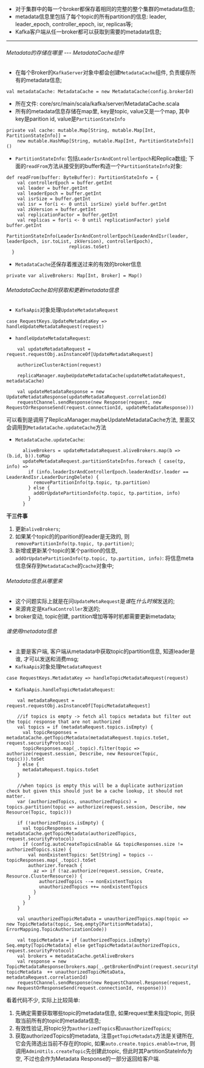 * 对于集群中的每一个broker都保存着相同的完整的整个集群的metadata信息;
* metadata信息里包括了每个topic的所有partition的信息: leader, leader_epoch, controller_epoch, isr, replicas等;
* Kafka客户端从任一broker都可以获取到需要的metadata信息;
---
###### Metadata的存储在哪里 --- MetadataCache组件
* 在每个Broker的`KafkaServer`对象中都会创建`MetadataCache`组件, 负责缓存所有的metadata信息;
```
val metadataCache: MetadataCache = new MetadataCache(config.brokerId)
```

* 所在文件: core/src/main/scala/kafka/server/MetadataCache.scala
* 所有的metadata信息存储在map里, key是topic, value又是一个map, 其中key是parition id, value是`PartitionStateInfo`
```
private val cache: mutable.Map[String, mutable.Map[Int, PartitionStateInfo]] =
    new mutable.HashMap[String, mutable.Map[Int, PartitionStateInfo]]()
```
* `PartitionStateInfo`: 包括`LeaderIsrAndControllerEpoch`和Replica数组; 下面的`readFrom`方法从接受到的buffer构造一个`PartitionStateInfo`对象:
```
def readFrom(buffer: ByteBuffer): PartitionStateInfo = {
    val controllerEpoch = buffer.getInt
    val leader = buffer.getInt
    val leaderEpoch = buffer.getInt
    val isrSize = buffer.getInt
    val isr = for(i <- 0 until isrSize) yield buffer.getInt
    val zkVersion = buffer.getInt
    val replicationFactor = buffer.getInt
    val replicas = for(i <- 0 until replicationFactor) yield buffer.getInt
    PartitionStateInfo(LeaderIsrAndControllerEpoch(LeaderAndIsr(leader, leaderEpoch, isr.toList, zkVersion), controllerEpoch),
                       replicas.toSet)
  }
```

* `MetadataCache`还保存着推送过来的有效的broker信息
```
private var aliveBrokers: Map[Int, Broker] = Map()
```

###### MetadataCache如何获取和更新metadata信息
* `KafkaApis`对象处理`UpdateMetadataRequest`
```
case RequestKeys.UpdateMetadataKey => handleUpdateMetadataRequest(request)
```
* `handleUpdateMetadataRequest`:
```
    val updateMetadataRequest = request.requestObj.asInstanceOf[UpdateMetadataRequest]
    
    authorizeClusterAction(request)

    replicaManager.maybeUpdateMetadataCache(updateMetadataRequest, metadataCache)

    val updateMetadataResponse = new UpdateMetadataResponse(updateMetadataRequest.correlationId)
    requestChannel.sendResponse(new Response(request, new RequestOrResponseSend(request.connectionId, updateMetadataResponse)))
```
可以看到是调用了ReplicaManager.maybeUpdateMetadataCache方法, 里面又会调用到`MetadataCache.updateCache`方法

* `MetadataCache.updateCache`:
```
      aliveBrokers = updateMetadataRequest.aliveBrokers.map(b => (b.id, b)).toMap
      updateMetadataRequest.partitionStateInfos.foreach { case(tp, info) =>
        if (info.leaderIsrAndControllerEpoch.leaderAndIsr.leader == LeaderAndIsr.LeaderDuringDelete) {
          removePartitionInfo(tp.topic, tp.partition)
        } else {
          addOrUpdatePartitionInfo(tp.topic, tp.partition, info)
        }
      }
```
**干三件事**
 1. 更新`aliveBrokers`;
 2. 如果某个topic的的parition的leader是无效的, 则`removePartitionInfo(tp.topic, tp.partition)`;
 3. 新增或更新某个topic的某个parition的信息, `addOrUpdatePartitionInfo(tp.topic, tp.partition, info)`: 将信息meta信息保存到`MetadataCache`的`cache`对象中;

###### Metadata信息从哪里来
* 这个问题实际上就是在问`UpdateMetaRequest`是*谁*在*什么时候*发送的;
* 来源肯定是`KafkaController`发送的;
*  broker变动, topic创建, partition增加等等时机都需要更新metadata;

###### 谁使用metadata信息
* 主要是客户端, 客户端从metadata中获取topic的partition信息, 知道leader是谁, 才可以发送和消费msg;
* `KafkaApis`对象处理`MetadataRequest`
```
case RequestKeys.MetadataKey => handleTopicMetadataRequest(request)
```

* `KafkaApis.handleTopicMetadataRequest`:
```
    val metadataRequest = request.requestObj.asInstanceOf[TopicMetadataRequest]

    //if topics is empty -> fetch all topics metadata but filter out the topic response that are not authorized
    val topics = if (metadataRequest.topics.isEmpty) {
      val topicResponses = metadataCache.getTopicMetadata(metadataRequest.topics.toSet, request.securityProtocol)
      topicResponses.map(_.topic).filter(topic => authorize(request.session, Describe, new Resource(Topic, topic))).toSet
    } else {
      metadataRequest.topics.toSet
    }

    //when topics is empty this will be a duplicate authorization check but given this should just be a cache lookup, it should not matter.
    var (authorizedTopics, unauthorizedTopics) = topics.partition(topic => authorize(request.session, Describe, new Resource(Topic, topic)))

    if (!authorizedTopics.isEmpty) {
      val topicResponses = metadataCache.getTopicMetadata(authorizedTopics, request.securityProtocol)
      if (config.autoCreateTopicsEnable && topicResponses.size != authorizedTopics.size) {
        val nonExistentTopics: Set[String] = topics -- topicResponses.map(_.topic).toSet
        authorizer.foreach {
          az => if (!az.authorize(request.session, Create, Resource.ClusterResource)) {
            authorizedTopics --= nonExistentTopics
            unauthorizedTopics ++= nonExistentTopics
          }
        }
      }
    }

    val unauthorizedTopicMetaData = unauthorizedTopics.map(topic => new TopicMetadata(topic, Seq.empty[PartitionMetadata], ErrorMapping.TopicAuthorizationCode))

    val topicMetadata = if (authorizedTopics.isEmpty) Seq.empty[TopicMetadata] else getTopicMetadata(authorizedTopics, request.securityProtocol)
    val brokers = metadataCache.getAliveBrokers
    val response = new TopicMetadataResponse(brokers.map(_.getBrokerEndPoint(request.securityProtocol)), topicMetadata  ++ unauthorizedTopicMetaData, metadataRequest.correlationId)
    requestChannel.sendResponse(new RequestChannel.Response(request, new RequestOrResponseSend(request.connectionId, response)))
```

看着代码不少, 实际上比较简单:
 1. 先确定需要获取哪些topic的metadata信息,  如果request里未指定topic, 则获取当前所有的topic的metadata信息;
 2. 有效性验证,将topic分为`authorizedTopics`和`unauthorizedTopics`;
 3. 获取authorizedTopics的metadata, 注意`getTopicMetadata`方法是关键所在, 它会先筛选出当前不存在的topic, 如果`auto.create.topics.enable=true`, 则调用`AdminUtils.createTopic`先创建此topic, 但此时其PartitionStateInfo为空, 不过也会作为Metadata Response的一部分返回给客户端.